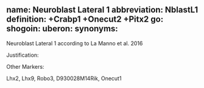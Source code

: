 name: Neuroblast Lateral 1
abbreviation: NblastL1
definition: +Crabp1 +Onecut2 +Pitx2
go:
shogoin: 
uberon:
synonyms:
---

Neuroblast Lateral 1 according to La Manno et al. 2016

Justification:

Other Markers:

Lhx2, Lhx9, Robo3, D930028M14Rik, Onecut1